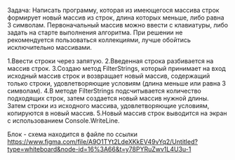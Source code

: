 Задача: Написать программу, которая из имеющегося массива строк формирует новый массив из строк, длина которых меньше, либо равна 3 символам.
Первоначальный массив можно ввести с клавиатуры, либо задать на старте выполнения алгоритма. 
При решении не рекомендуется пользоваться коллекциями, лучше обойтись исключительно массивами.

1.Ввести строки через запятую. 
2.Введенная строка разбивается на массив строк.
3.Создаю метод FilterStrings, который принимает на вход исходный массив строк и возвращает новый массив, содержащий только строки, удовлетворяющие условиям (длина меньше или равна 3 символам).
4.В методе FilterStrings подсчитывается количество подходящих строк, затем создается новый массив нужной длины. Затем строки из исходного массива, удовлетворяющие условиям, копируются в новый массив.
5.Новый массив строк выводится на экран с использованием Console.WriteLine.

Блок - схема находится в файле по ссылки https://www.figma.com/file/A9O1TYt2LdeXKkEV49vYq2/Untitled?type=whiteboard&node-id=16%3A66&t=y78PYRuZwv1L4U3u-1
